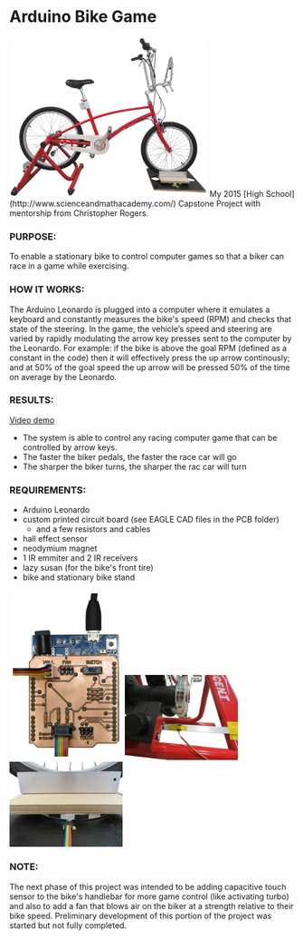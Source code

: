 # Arduino Bike Game
<img src="/photos/main_view.jpg?raw=true" alt="main view" width="350">
My 2015 [High School](http://www.scienceandmathacademy.com/) Capstone Project with mentorship from Christopher Rogers.

### PURPOSE:
To enable a stationary bike to control computer games so that a biker can race in a game while exercising.

### HOW IT WORKS:
The Arduino Leonardo is plugged into a computer where it emulates a keyboard and constantly measures the bike's speed (RPM) and checks that state of the steering.  In the game, the vehicle’s speed and steering are varied by rapidly modulating the arrow key presses sent to the computer by the Leonardo.
For example: if the bike is above the goal RPM (defined as a constant in the code) then it will effectively press the up arrow continously; and at 50% of the goal speed the up arrow will be pressed 50% of the time on average by the Leonardo.

### RESULTS:
[Video demo](https://youtu.be/r04d039daLk)
* The system is able to control any racing computer game that can be controlled by arrow keys.
* The faster the biker pedals, the faster the race car will go
* The sharper the biker turns, the sharper the rac car will turn

### REQUIREMENTS:
* Arduino Leonardo
* custom printed circuit board (see EAGLE CAD files in the PCB folder)
  * and a few resistors and cables
* hall effect sensor
* neodymium magnet
* 1 IR emmiter and 2 IR receivers
* lazy susan (for the bike's front tire)
* bike and stationary bike stand

<img src="/photos/pcb1.jpg?raw=true" alt="main view" width="200"> <img src="/photos/speed_sensor.jpg?raw=true" alt="speed sensor" width="200"> <img src="/photos/steering_sensor.jpg?raw=true" alt="steering sensor" width="200">

### NOTE:
The next phase of this project was intended to be adding capacitive touch sensor to the bike's handlebar for more game control (like activating turbo) and also to add a fan that blows air on the biker at a strength relative to their bike speed.  Preliminary development of this portion of the project was started but not fully completed.

